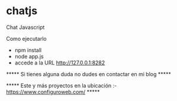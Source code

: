 # chatjs

Chat Javascript




Como ejecutarlo

- npm install 
- node app.js
- accede a la URL http://127.0.0.1:8282


***** Si tienes alguna duda no dudes en contactar en mi blog *****  



***** Este y más proyectos en la ubicación :- https://www.configuroweb.com/ *****
